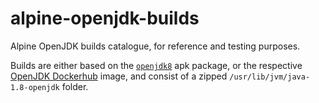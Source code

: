 # alpine-openjdk-builds

Alpine OpenJDK builds catalogue, for reference and testing purposes.

Builds are either based on the [`openjdk8`][1] apk package, or the respective [OpenJDK Dockerhub][2] image, and consist of a zipped `/usr/lib/jvm/java-1.8-openjdk` folder.

[1]: https://pkgs.alpinelinux.org/package/v3.8/community/x86/openjdk8
[2]: https://hub.docker.com/_/openjdk
